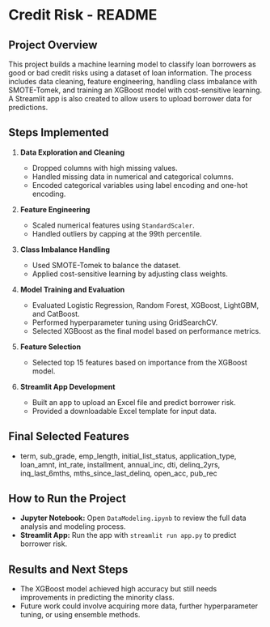 # Credit Risk - README

## Project Overview
This project builds a machine learning model to classify loan borrowers as good or bad credit risks using a dataset of loan information. The process includes data cleaning, feature engineering, handling class imbalance with SMOTE-Tomek, and training an XGBoost model with cost-sensitive learning. A Streamlit app is also created to allow users to upload borrower data for predictions.

## Steps Implemented
1. **Data Exploration and Cleaning**
   - Dropped columns with high missing values.
   - Handled missing data in numerical and categorical columns.
   - Encoded categorical variables using label encoding and one-hot encoding.

2. **Feature Engineering**
   - Scaled numerical features using `StandardScaler`.
   - Handled outliers by capping at the 99th percentile.

3. **Class Imbalance Handling**
   - Used SMOTE-Tomek to balance the dataset.
   - Applied cost-sensitive learning by adjusting class weights.

4. **Model Training and Evaluation**
   - Evaluated Logistic Regression, Random Forest, XGBoost, LightGBM, and CatBoost.
   - Performed hyperparameter tuning using GridSearchCV.
   - Selected XGBoost as the final model based on performance metrics.

5. **Feature Selection**
   - Selected top 15 features based on importance from the XGBoost model.

6. **Streamlit App Development**
   - Built an app to upload an Excel file and predict borrower risk.
   - Provided a downloadable Excel template for input data.

## Final Selected Features
- term, sub_grade, emp_length, initial_list_status, application_type, loan_amnt, int_rate, installment, annual_inc, dti, delinq_2yrs, inq_last_6mths, mths_since_last_delinq, open_acc, pub_rec

## How to Run the Project
- **Jupyter Notebook:** Open `DataModeling.ipynb` to review the full data analysis and modeling process.
- **Streamlit App:** Run the app with `streamlit run app.py` to predict borrower risk.

## Results and Next Steps
- The XGBoost model achieved high accuracy but still needs improvements in predicting the minority class.
- Future work could involve acquiring more data, further hyperparameter tuning, or using ensemble methods.
